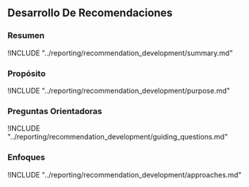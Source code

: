 ## Desarrollo De Recomendaciones

### Resumen

!INCLUDE "../reporting/recommendation_development/summary.md"

### Propósito

!INCLUDE "../reporting/recommendation_development/purpose.md"

### Preguntas Orientadoras

!INCLUDE "../reporting/recommendation_development/guiding_questions.md"

### Enfoques

!INCLUDE "../reporting/recommendation_development/approaches.md"
